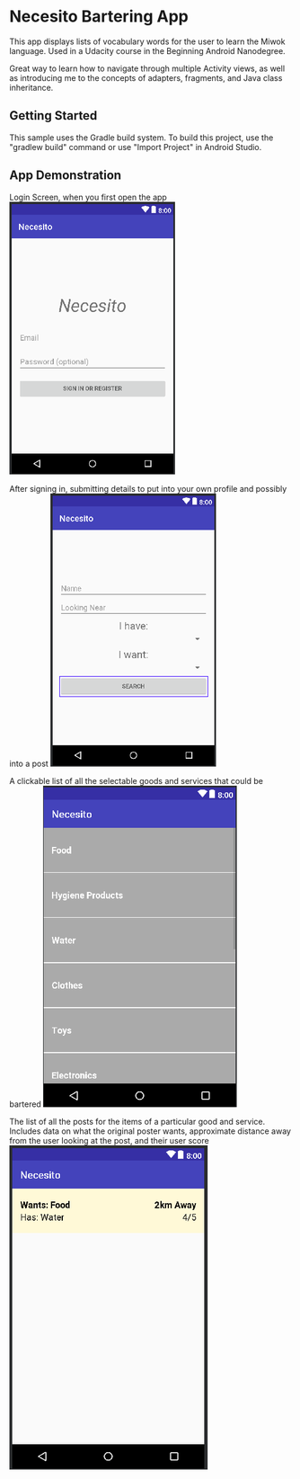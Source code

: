 Necesito Bartering App
===================================

This app displays lists of vocabulary words for the user to learn the Miwok language.
Used in a Udacity course in the Beginning Android Nanodegree.

Great way to learn how to navigate through multiple Activity views, as well as introducing me to
the concepts of adapters, fragments, and Java class inheritance.


Getting Started
---------------

This sample uses the Gradle build system. To build this project, use the
"gradlew build" command or use "Import Project" in Android Studio.


App Demonstration
---------------


Login Screen, when you first open the app
![Login Screenshot](img/Login_Activity.png)


After signing in, submitting details to put into your own profile and possibly into a post
![User Info Screenshot](img/User_Info_Activity.png)


A clickable list of all the selectable goods and services that could be bartered
![Main List Screenshot](img/Main_List_Activity.png)


The list of all the posts for the items of a particular good and service. Includes data
on what the original poster wants, approximate distance away from the user looking at the post,
and their user score
![Sub List Screenshot](img/Sub_List_Activity.png)
